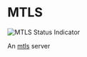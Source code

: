 # MTLS
![MTLS Status Indicator](https://argocd.hashbang.sh/api/badge?name=mtls)

An [mtls](https://github.com/drGrove/mtls-server) server
